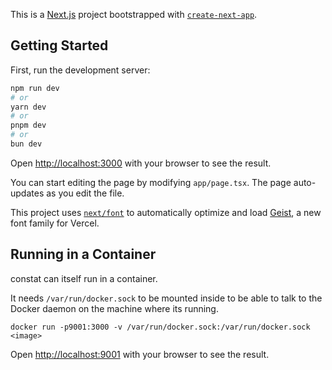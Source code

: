 This is a [Next.js](https://nextjs.org) project bootstrapped with [`create-next-app`](https://nextjs.org/docs/app/api-reference/cli/create-next-app).

## Getting Started

First, run the development server:

```bash
npm run dev
# or
yarn dev
# or
pnpm dev
# or
bun dev
```

Open [http://localhost:3000](http://localhost:3000) with your browser to see the result.

You can start editing the page by modifying `app/page.tsx`. The page auto-updates as you edit the file.

This project uses [`next/font`](https://nextjs.org/docs/app/building-your-application/optimizing/fonts) to automatically optimize and load [Geist](https://vercel.com/font), a new font family for Vercel.

## Running in a Container
constat can itself run in a container.

It needs `/var/run/docker.sock` to be mounted inside to be able to talk to the Docker daemon on the machine where its running.

```shell
docker run -p9001:3000 -v /var/run/docker.sock:/var/run/docker.sock <image>
```

Open [http://localhost:9001](http://localhost:3000) with your browser to see the result.